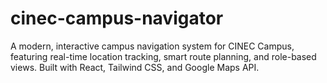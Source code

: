 # cinec-campus-navigator
A modern, interactive campus navigation system for CINEC Campus, featuring real-time location tracking, smart route planning, and role-based views. Built with React, Tailwind CSS, and Google Maps API.
